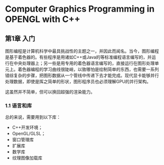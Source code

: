 # Computer Graphics Programming in OPENGL with C++

## 第1章 入门

图形编程是计算机科学中最具挑战性的主题之一，并因此而闻名。当今，图形编程是基于着色器的。有些程序是用诸如C++或Java的等标准编程语言编写的，并运行在中央处理器上；另一些是用专用的着色器语言编写的，直接运行在图形处理单元上。着色器编程的学习曲线很陡峭，以致哪怕是绘制简单的东西，也需要一系列错综复杂的步骤，把图形数据从一个管线中传递下去才能完成。现代显卡能够并行处理数据，即使是挥之简单的形状，图形程序员也必须理解GPU的并行架构。

这虽然并不简单，但可以换回超强的渲染能力。

### 1.1 语言和库

总的来说，需要用到以下库：

- C++开发环境；
- OpenGL/GLSL；
- 窗口管理库
- 扩展库
- 数学库
- 纹理图像加载库

